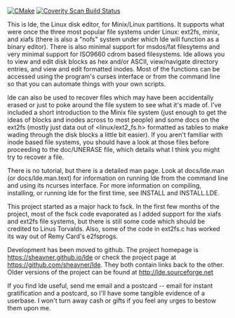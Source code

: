 [![CMake](https://github.com/sheavner/lde/actions/workflows/cmake.yml/badge.svg)](https://github.com/sheavner/lde/actions/workflows/cmake.yml)
[![Coverity Scan Build Status](https://scan.coverity.com/projects/23407/badge.svg)](https://scan.coverity.com/projects/sheavner-lde)

This is lde, the Linux disk editor, for Minix/Linux
partitions.  It supports what were once the three most
popular file systems under Linux: ext2fs, minix, and xiafs (there is
also a "nofs" system under which lde will function as a binary
editor).  There is also minimal support for msdos/fat filesytems and
very minimal support for ISO9660 cdrom based filesystems.
lde allows you to view and edit disk blocks as hex and/or
ASCII, view/navigate directory entries, and view and edit formatted
inodes.  Most of the functions can be accessed using the program's
curses interface or from the command line so that you can automate
things with your own scripts.

lde can also be used to recover files which may have been
accidentally erased or just to poke around the file system to see what
it's made of.  I've included a short introduction to the Minix file
system (just enough to get the ideas of blocks and inodes across to
most people) and some docs on the ext2fs (mostly just data out of
<linux/ext2_fs.h> formatted as tables to make wading through the disk
blocks a little bit easier).  If you aren't familiar with inode based
file systems, you should have a look at those files before proceeding
to the doc/UNERASE file, which details what I think you might try to
recover a file. 

There is no tutorial, but there is a detailed man page.  Look
at docs/lde.man (or docs/lde.man.text) for information on running lde
from the command line and using its ncurses interface.  For more
information on compiling, installing, or running lde for the first
time, see INSTALL and INSTALL.LDE.

This project started as a major hack to fsck.  In the first
few months of the project, most of the fsck code evaporated as I added
support for the xiafs and ext2fs file systems, but there is still some
code which should be credited to Linus Torvalds.  Also, some of the
code in ext2fs.c has worked its way out of Remy Card's e2fsprogs.

Development has been moved to github.  The project homepage
is https://sheavner.github.io/lde or check the project page at
https://github.com/sheavner/lde.  They both contain links back to
the other.  Older versions of the project can be found at
http://lde.sourceforge.net

If you find lde useful, send me email and a postcard -- email
for instant gratification and a postcard, so I'll have some tangible
evidence of a userbase.  I won't turn away cash or gifts if you feel
any urges to bestow them upon me.
